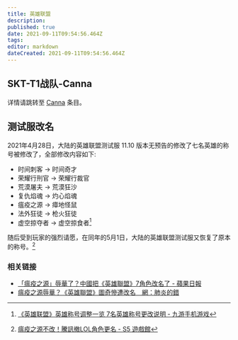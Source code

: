 ```yaml
---
title: 英雄联盟
description: 
published: true
date: 2021-09-11T09:54:56.464Z
tags: 
editor: markdown
dateCreated: 2021-09-11T09:54:56.464Z
---
```


## SKT-T1战队-Canna

详情请跳转至 [Canna](../people/Canna.md) 条目。

## 测试服改名

2021年4月28日，大陆的英雄联盟测试服 11.10 版本无预告的修改了七名英雄的称号被修改了，全部修改内容如下:

+ 时间刺客 → 时间奇才
+ 荣耀行刑官 → 荣耀行裁官
+ 荒漠屠夫 → 荒漠狂沙
+ 复仇焰魂 → 灼心焰魂
+ 瘟疫之源 → 瘴地怪鼠
+ 法外狂徒 → 枪火狂徒
+ 虚空掠夺者 → 虚空掠食者[^5120168]

[^5120168]: [《英雄联盟》英雄称号调整一览 7名英雄称号更改说明 - 九游手机游戏](https://web.archive.org/web/20210911015852/https://www.9game.cn/news/5120168.html)

随后受到玩家的强烈请愿，在同年的5月1日，大陆的英雄联盟测试服又恢复了原本的称号。[^932990]

[^932990]: [瘟疫之源不改！騰訊撤LOL角色更名 - S5 遊戲館](https://web.archive.org/web/20210911020308/https://game.setn.com/game666content.php?newsid=932990)

### 相关链接

+ [「瘟疫之源」辱華了？中國把《英雄聯盟》7角色改名了 - 蘋果日報](https://web.archive.org/web/20210911015035/https://tw.appledaily.com/gadget/20210429/UHVITSX4MZB25PMY5MOEEYECUE/)
+ [瘟疫之源辱華？《英雄聯盟》圖奇慘遭改名　網：肺炎的錯](https://web.archive.org/web/20210911015328/https://www.ttshow.tw/article/79518)
